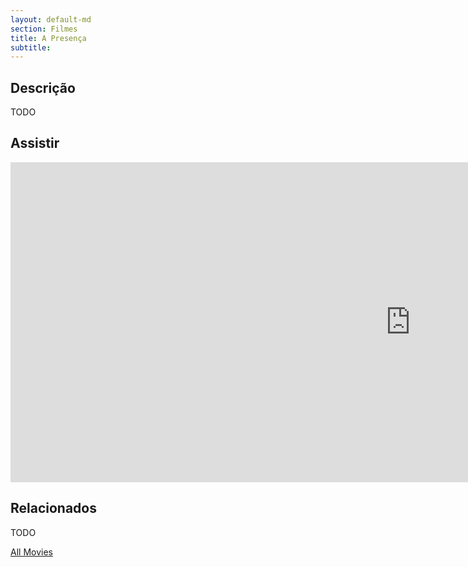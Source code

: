 ```yaml
---
layout: default-md
section: Filmes
title: A Presença
subtitle: 
---
```


## Descrição
TODO

## Assistir
<iframe width="1280" height="512" src="https://www.youtube.com/embed/EeDWN23SfZk" frameborder="0" allow="accelerometer; autoplay; encrypted-media; gyroscope; picture-in-picture" allowfullscreen></iframe>

## Relacionados
TODO


<a href="/movies" class="button">All Movies</a>